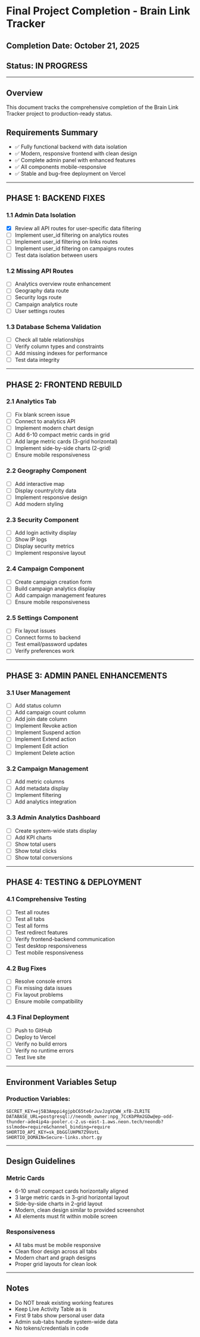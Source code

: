 # Final Project Completion - Brain Link Tracker

## Completion Date: October 21, 2025
## Status: IN PROGRESS

---

## Overview
This document tracks the comprehensive completion of the Brain Link Tracker project to production-ready status.

## Requirements Summary
- ✅ Fully functional backend with data isolation
- ✅ Modern, responsive frontend with clean design
- ✅ Complete admin panel with enhanced features
- ✅ All components mobile-responsive
- ✅ Stable and bug-free deployment on Vercel

---

## PHASE 1: BACKEND FIXES

### 1.1 Admin Data Isolation
- [x] Review all API routes for user-specific data filtering
- [ ] Implement user_id filtering on analytics routes
- [ ] Implement user_id filtering on links routes
- [ ] Implement user_id filtering on campaigns routes
- [ ] Test data isolation between users

### 1.2 Missing API Routes
- [ ] Analytics overview route enhancement
- [ ] Geography data route
- [ ] Security logs route
- [ ] Campaign analytics route
- [ ] User settings routes

### 1.3 Database Schema Validation
- [ ] Check all table relationships
- [ ] Verify column types and constraints
- [ ] Add missing indexes for performance
- [ ] Test data integrity

---

## PHASE 2: FRONTEND REBUILD

### 2.1 Analytics Tab
- [ ] Fix blank screen issue
- [ ] Connect to analytics API
- [ ] Implement modern chart design
- [ ] Add 6-10 compact metric cards in grid
- [ ] Add large metric cards (3-grid horizontal)
- [ ] Implement side-by-side charts (2-grid)
- [ ] Ensure mobile responsiveness

### 2.2 Geography Component
- [ ] Add interactive map
- [ ] Display country/city data
- [ ] Implement responsive design
- [ ] Add modern styling

### 2.3 Security Component
- [ ] Add login activity display
- [ ] Show IP logs
- [ ] Display security metrics
- [ ] Implement responsive layout

### 2.4 Campaign Component
- [ ] Create campaign creation form
- [ ] Build campaign analytics display
- [ ] Add campaign management features
- [ ] Ensure mobile responsiveness

### 2.5 Settings Component
- [ ] Fix layout issues
- [ ] Connect forms to backend
- [ ] Test email/password updates
- [ ] Verify preferences work

---

## PHASE 3: ADMIN PANEL ENHANCEMENTS

### 3.1 User Management
- [ ] Add status column
- [ ] Add campaign count column
- [ ] Add join date column
- [ ] Implement Revoke action
- [ ] Implement Suspend action
- [ ] Implement Extend action
- [ ] Implement Edit action
- [ ] Implement Delete action

### 3.2 Campaign Management
- [ ] Add metric columns
- [ ] Add metadata display
- [ ] Implement filtering
- [ ] Add analytics integration

### 3.3 Admin Analytics Dashboard
- [ ] Create system-wide stats display
- [ ] Add KPI charts
- [ ] Show total users
- [ ] Show total clicks
- [ ] Show total conversions

---

## PHASE 4: TESTING & DEPLOYMENT

### 4.1 Comprehensive Testing
- [ ] Test all routes
- [ ] Test all tabs
- [ ] Test all forms
- [ ] Test redirect features
- [ ] Verify frontend-backend communication
- [ ] Test desktop responsiveness
- [ ] Test mobile responsiveness

### 4.2 Bug Fixes
- [ ] Resolve console errors
- [ ] Fix missing data issues
- [ ] Fix layout problems
- [ ] Ensure mobile compatibility

### 4.3 Final Deployment
- [ ] Push to GitHub
- [ ] Deploy to Vercel
- [ ] Verify no build errors
- [ ] Verify no runtime errors
- [ ] Test live site

---

## Environment Variables Setup

### Production Variables:
```
SECRET_KEY=ej5B3Amppi4gjpbC65te6rJuvJzgVCWW_xfB-ZLR1TE
DATABASE_URL=postgresql://neondb_owner:npg_7CcKbPRm2GDw@ep-odd-thunder-ade4ip4a-pooler.c-2.us-east-1.aws.neon.tech/neondb?sslmode=require&channel_binding=require
SHORTIO_API_KEY=sk_DbGGlUHPN7Z9VotL
SHORTIO_DOMAIN=Secure-links.short.gy
```

---

## Design Guidelines

### Metric Cards
- 6-10 small compact cards horizontally aligned
- 3 large metric cards in 3-grid horizontal layout
- Side-by-side charts in 2-grid layout
- Modern, clean design similar to provided screenshot
- All elements must fit within mobile screen

### Responsiveness
- All tabs must be mobile responsive
- Clean floor design across all tabs
- Modern chart and graph designs
- Proper grid layouts for clean look

---

## Notes
- Do NOT break existing working features
- Keep Live Activity Table as is
- First 9 tabs show personal user data
- Admin sub-tabs handle system-wide data
- No tokens/credentials in code
